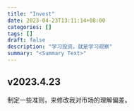 ```yaml
---
title: "Invest"
date: 2023-04-23T13:11:14+08:00
categories: []
tags: []
draft: false
description: "学习投资，就是学习观察"
summary: "<Summary Text>"
---
```


## v2023.4.23

制定一些准则，来修改我对市场的理解偏差。
